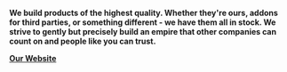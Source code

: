 **We build products of the highest quality. Whether they're ours, addons for third parties, or something different - we have them all in stock. We strive to gently but precisely build an empire that other companies can count on and people like you can trust.**

[**Our Website**](https://azury.dev)
